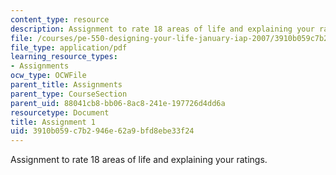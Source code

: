 ```yaml
---
content_type: resource
description: Assignment to rate 18 areas of life and explaining your ratings.
file: /courses/pe-550-designing-your-life-january-iap-2007/3910b059c7b2946e62a9bfd8ebe33f24_assign01.pdf
file_type: application/pdf
learning_resource_types:
- Assignments
ocw_type: OCWFile
parent_title: Assignments
parent_type: CourseSection
parent_uid: 88041cb8-bb06-8ac8-241e-197726d4dd6a
resourcetype: Document
title: Assignment 1
uid: 3910b059-c7b2-946e-62a9-bfd8ebe33f24
---
```

Assignment to rate 18 areas of life and explaining your ratings.

